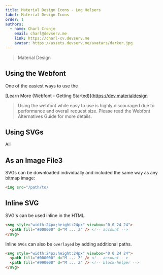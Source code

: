 ```yaml
---
title: Material Design Icons - Log Helpers
label: Material Design Icons
order: 1
authors:
  - name: Charl Cronje
    email: charl@devserv.me
    link: https://charl-cv.devserv.me
    avatar: https://assets.devserv.me/avatars/darker.jpg
---
```


> Material Design 

## Using the Webfont

One of the easiest ways to use the 

[Learn More (Webfont - Getting Started)](https://dev.materialdesign

> Using the webfont while easy to use is highly discouraged due to performance and overall request size. Please read the Webfont Alternatives Guide for more details.

## Using SVGs

All 

## As an Image File3

SVGs can be downloaded individually and included the same way as any bitmap image:

```html
<img src="/path/to/
```

## Inline SVG

SVG's can be used inline in the HTML.

```html
<svg style="width:24px;height:24px" viewbox="0 0 24 24">
  <path fill="#000000" d="M ... Z" /> <!-- account -->
</svg>
```

Inline `SVGs` can also be `overlayed` by adding additional paths.

```html
<svg style="width:24px;height:24px" viewbox="0 0 24 24">
  <path fill="#000000" d="M ... Z" /> <!-- account -->
  <path fill="#990000" d="M ... Z" /> <!-- block-helper -->
</svg>
```
